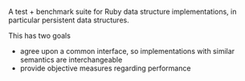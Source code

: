 A test + benchmark suite for Ruby data structure implementations, in particular persistent data structures.

This has two goals

* agree upon a common interface, so implementations with similar semantics are interchangeable
* provide objective measures regarding performance